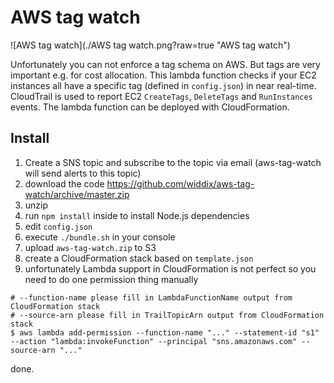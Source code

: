 # AWS tag watch

![AWS tag watch](./AWS tag watch.png?raw=true "AWS tag watch")

Unfortunately you can not enforce a tag schema on AWS. But tags are very important e.g. for cost allocation. This lambda function checks if your EC2 instances all have a specific tag (defined in `config.json`) in near real-time. CloudTrail is used to report EC2 `CreateTags`, `DeleteTags` and `RunInstances` events. The lambda function can be deployed with CloudFormation.

## Install

1. Create a SNS topic and subscribe to the topic via email (aws-tag-watch will send alerts to this topic)
2. download the code https://github.com/widdix/aws-tag-watch/archive/master.zip
3. unzip
4. run `npm install` inside to install Node.js dependencies
5. edit `config.json`
6. execute `./bundle.sh` in your console
7. upload `aws-tag-watch.zip` to S3
8. create a CloudFormation stack based on `template.json`
9. unfortunately Lambda support in CloudFormation is not perfect so you need to do one permission thing manually
```
# --function-name please fill in LambdaFunctionName output from CloudFormation stack
# --source-arn please fill in TrailTopicArn output from CloudFormation stack
$ aws lambda add-permission --function-name "..." --statement-id "s1" --action "lambda:invokeFunction" --principal "sns.amazonaws.com" --source-arn "..."
```

done.
